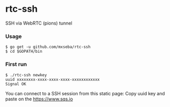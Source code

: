 # rtc-ssh
SSH via WebRTC (pions) tunnel
### Usage

```
$ go get -u github.com/mxseba/rtc-ssh
$ cd $GOPATH/bin
```
### First run
```
$ ./rtc-ssh newkey
uuid xxxxxxxx-xxxx-xxxx-xxxx-xxxxxxxxxxxx
Signal OK
```
You can connect to a SSH session from this static page:
Copy uuid key and paste on the https://www.sqs.io 
